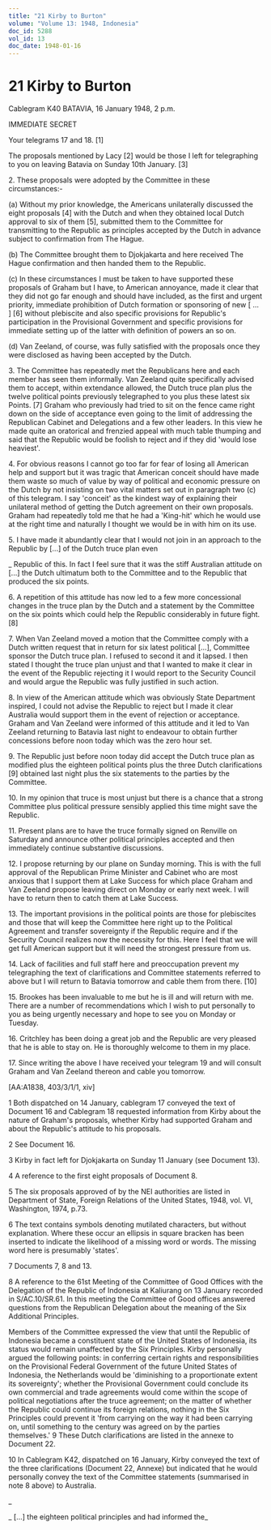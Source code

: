 ```yaml
---
title: "21 Kirby to Burton"
volume: "Volume 13: 1948, Indonesia"
doc_id: 5288
vol_id: 13
doc_date: 1948-01-16
---
```


# 21 Kirby to Burton

Cablegram K40 BATAVIA, 16 January 1948, 2 p.m.

IMMEDIATE SECRET

Your telegrams 17 and 18. [1]

The proposals mentioned by Lacy [2] would be those I left for telegraphing to you on leaving Batavia on Sunday 10th January. [3]

2\. These proposals were adopted by the Committee in these circumstances:-

(a) Without my prior knowledge, the Americans unilaterally discussed the eight proposals [4] with the Dutch and when they obtained local Dutch approval to six of them [5], submitted them to the Committee for transmitting to the Republic as principles accepted by the Dutch in advance subject to confirmation from The Hague.

(b) The Committee brought them to Djokjakarta and here received The Hague confirmation and then handed them to the Republic.

(c) In these circumstances I must be taken to have supported these proposals of Graham but I have, to American annoyance, made it clear that they did not go far enough and should have included, as the first and urgent priority, immediate prohibition of Dutch formation or sponsoring of new [ ... ] [6] without plebiscite and also specific provisions for Republic's participation in the Provisional Government and specific provisions for immediate setting up of the latter with definition of powers an so on.

(d) Van Zeeland, of course, was fully satisfied with the proposals once they were disclosed as having been accepted by the Dutch.

3\. The Committee has repeatedly met the Republicans here and each member has seen them informally. Van Zeeland quite specifically advised them to accept, within extendance allowed, the Dutch truce plan plus the twelve political points previously telegraphed to you plus these latest six Points. [7] Graham who previously had tried to sit on the fence came right down on the side of acceptance even going to the limit of addressing the Republican Cabinet and Delegations and a few other leaders. In this view he made quite an oratorical and frenzied appeal with much table thumping and said that the Republic would be foolish to reject and if they did 'would lose heaviest'.

4\. For obvious reasons I cannot go too far for fear of losing all American help and support but it was tragic that American conceit should have made them waste so much of value by way of political and economic pressure on the Dutch by not insisting on two vital matters set out in paragraph two (c) of this telegram. I say 'conceit' as the kindest way of explaining their unilateral method of getting the Dutch agreement on their own proposals. Graham had repeatedly told me that he had a 'King-hit' which he would use at the right time and naturally I thought we would be in with him on its use.

5\. I have made it abundantly clear that I would not join in an approach to the Republic by [...] of the Dutch truce plan even 

_ Republic of this. In fact I feel sure that it was the stiff Australian attitude on [...] the Dutch ultimatum both to the Committee and to the Republic that produced the six points.

6\. A repetition of this attitude has now led to a few more concessional changes in the truce plan by the Dutch and a statement by the Committee on the six points which could help the Republic considerably in future fight. [8]

7\. When Van Zeeland moved a motion that the Committee comply with a Dutch written request that in return for six latest political [...], Committee sponsor the Dutch truce plan. I refused to second it and it lapsed. I then stated I thought the truce plan unjust and that I wanted to make it clear in the event of the Republic rejecting it I would report to the Security Council and would argue the Republic was fully justified in such action.

8\. In view of the American attitude which was obviously State Department inspired, I could not advise the Republic to reject but I made it clear Australia would support them in the event of rejection or acceptance. Graham and Van Zeeland were informed of this attitude and it led to Van Zeeland returning to Batavia last night to endeavour to obtain further concessions before noon today which was the zero hour set.

9\. The Republic just before noon today did accept the Dutch truce plan as modified plus the eighteen political points plus the three Dutch clarifications [9] obtained last night plus the six statements to the parties by the Committee.

10\. In my opinion that truce is most unjust but there is a chance that a strong Committee plus political pressure sensibly applied this time might save the Republic.

11\. Present plans are to have the truce formally signed on Renville on Saturday and announce other political principles accepted and then immediately continue substantive discussions.

12\. I propose returning by our plane on Sunday morning. This is with the full approval of the Republican Prime Minister and Cabinet who are most anxious that I support them at Lake Success for which place Graham and Van Zeeland propose leaving direct on Monday or early next week. I will have to return then to catch them at Lake Success.

13\. The important provisions in the political points are those for plebiscites and those that will keep the Committee here right up to the Political Agreement and transfer sovereignty if the Republic require and if the Security Council realizes now the necessity for this. Here I feel that we will get full American support but it will need the strongest pressure from us.

14\. Lack of facilities and full staff here and preoccupation prevent my telegraphing the text of clarifications and Committee statements referred to above but I will return to Batavia tomorrow and cable them from there. [10]

15\. Brookes has been invaluable to me but he is ill and will return with me. There are a number of recommendations which I wish to put personally to you as being urgently necessary and hope to see you on Monday or Tuesday.

16\. Critchley has been doing a great job and the Republic are very pleased that he is able to stay on. He is thoroughly welcome to them in my place.

17\. Since writing the above I have received your telegram 19 and will consult Graham and Van Zeeland thereon and cable you tomorrow.

[AA:A1838, 403/3/1/1, xiv]

1 Both dispatched on 14 January, cablegram 17 conveyed the text of Document 16 and Cablegram 18 requested information from Kirby about the nature of Graham's proposals, whether Kirby had supported Graham and about the Republic's attitude to his proposals.

2 See Document 16.

3 Kirby in fact left for Djokjakarta on Sunday 11 January (see Document 13).

4 A reference to the first eight proposals of Document 8.

5 The six proposals approved of by the NEI authorities are listed in Department of State, Foreign Relations of the United States, 1948, vol. VI, Washington, 1974, p.73.

6 The text contains symbols denoting mutilated characters, but without explanation. Where these occur an ellipsis in square bracken has been inserted to indicate the likelihood of a missing word or words. The missing word here is presumably 'states'.

7 Documents 7, 8 and 13.

8 A reference to the 61st Meeting of the Committee of Good Offices with the Delegation of the Republic of Indonesia at Kaliurang on 13 January recorded in S/AC.10/SR.61. In this meeting the Committee of Good offices answered questions from the Republican Delegation about the meaning of the Six Additional Principles.

Members of the Committee expressed the view that until the Republic of Indonesia became a constituent state of the United States of Indonesia, its status would remain unaffected by the Six Principles. Kirby personally argued the following points: in conferring certain rights and responsibilities on the Provisional Federal Government of the future United States of Indonesia, the Netherlands would be 'diminishing to a proportionate extent its sovereignty'; whether the Provisional Government could conclude its own commercial and trade agreements would come within the scope of political negotiations after the truce agreement; on the matter of whether the Republic could continue its foreign relations, nothing in the Six Principles could prevent it 'from carrying on the way it had been carrying on, until something to the century was agreed on by the parties themselves.' 9 These Dutch clarifications are listed in the annexe to Document 22.

10 In Cablegram K42, dispatched on 16 January, Kirby conveyed the text of the three clarifications (Document 22, Annexe) but indicated that he would personally convey the text of the Committee statements (summarised in note 8 above) to Australia.

_

_ [...] the eighteen political principles and had informed the_
